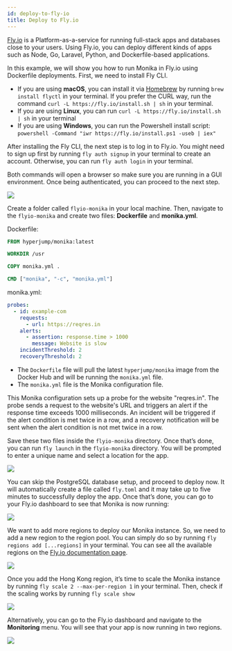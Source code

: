 ```yaml
---
id: deploy-to-fly-io
title: Deploy to Fly.io
---
```


[Fly.io](https://fly.io) is a Platform-as-a-service for running full-stack apps and databases close to your users. Using Fly.io, you can deploy different kinds of apps such as Node, Go, Laravel, Python, and Dockerfile-based applications.

In this example, we will show you how to run Monika in Fly.io using Dockerfile deployments. First, we need to install Fly CLI.

- If you are using **macOS**, you can install it via [Homebrew](https://brew.sh/) by running `brew install flyctl` in your terminal. If you prefer the CURL way, run the command `curl -L https://fly.io/install.sh | sh` in your terminal.
- If you are using **Linux**, you can run `curl -L https://fly.io/install.sh | sh` in your terminal
- If you are using **Windows**, you can run the Powershell install script: `powershell -Command "iwr https://fly.io/install.ps1 -useb | iex"`

After installing the Fly CLI, the next step is to log in to Fly.io. You might need to sign up first by running `fly auth signup` in your terminal to create an account. Otherwise, you can run `fly auth login` in your terminal.

Both commands will open a browser so make sure you are running in a GUI environment. Once being authenticated, you can proceed to the next step.

![](https://miro.medium.com/max/1400/1*fHkgGmclkZobjGqy88axaQ.png)

Create a folder called `flyio-monika` in your local machine. Then, navigate to the `flyio-monika` and create two files: **Dockerfile** and **monika.yml**.

Dockerfile:

```Dockerfile
FROM hyperjump/monika:latest

WORKDIR /usr

COPY monika.yml .

CMD ["monika", "-c", "monika.yml"]
```

monika.yml:

```yml
probes:
  - id: example-com
    requests:
      - url: https://reqres.in
    alerts:
      - assertion: response.time > 1000
        message: Website is slow
    incidentThreshold: 2
    recoveryThreshold: 2
```

- The `Dockerfile` file will pull the latest `hyperjump/monika` image from the Docker Hub and will be running the `monika.yml` file.
- The `monika.yml` file is the Monika configuration file.

This Monika configuration sets up a probe for the website "reqres.in". The probe sends a request to the website's URL and triggers an alert if the response time exceeds 1000 milliseconds. An incident will be triggered if the alert condition is met twice in a row, and a recovery notification will be sent when the alert condition is not met twice in a row.

Save these two files inside the `flyio-monika` directory. Once that’s done, you can run `fly launch` in the `flyio-monika` directory. You will be prompted to enter a unique name and select a location for the app.

![](https://miro.medium.com/max/1400/1*BgQskxfa17Zdwow7MzyxLw.png)

You can skip the PostgreSQL database setup, and proceed to deploy now. It will automatically create a file called `fly.toml` and it may take up to five minutes to successfully deploy the app. Once that’s done, you can go to your Fly.io dashboard to see that Monika is now running:

![](https://miro.medium.com/max/1400/1*oz0pvdYGOAxAc1mgKJFCvA.png)

We want to add more regions to deploy our Monika instance. So, we need to add a new region to the region pool. You can simply do so by running `fly regions add [...regions]` in your terminal. You can see all the available regions on the [Fly.io documentation page](https://fly.io/docs/reference/regions/).

![](https://miro.medium.com/max/892/1*gT7wQkPU81U-bn7qZlT4gg.png)

Once you add the Hong Kong region, it’s time to scale the Monika instance by running `fly scale 2 --max-per-region 1` in your terminal. Then, check if the scaling works by running `fly scale show`

![](https://miro.medium.com/max/1400/1*mfV5RfizFvDpoVWthO0nhg.png)

Alternatively, you can go to the Fly.io dashboard and navigate to the **Monitoring** menu. You will see that your app is now running in two regions.

![](https://miro.medium.com/max/1400/1*7CL8DKXtuT77bvFuh_wNRg.png)
